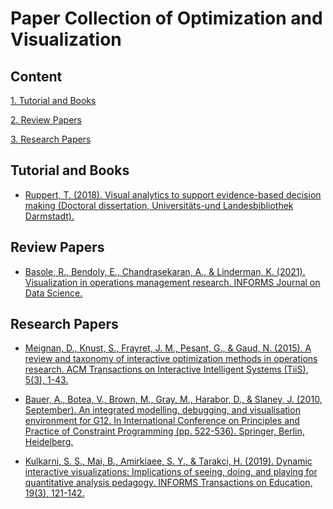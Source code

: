 # Paper Collection of Optimization and Visualization

## Content

[1. Tutorial and Books](#tutorial-and-books)

[2. Review Papers](#review-papers)

[3. Research Papers](#research-papers)


## <span id="tutorial-and-books">Tutorial and Books</span>
* [Ruppert, T. (2018). Visual analytics to support evidence-based decision making (Doctoral dissertation, Universitäts-und Landesbibliothek Darmstadt).](https://core.ac.uk/download/pdf/145231939.pdf)


## <span id="review-papers">Review Papers</span>
* [Basole, R., Bendoly, E., Chandrasekaran, A., & Linderman, K. (2021). Visualization in operations management research. INFORMS Journal on Data Science.](https://pubsonline.informs.org/doi/pdf/10.1287/ijds.2021.0005)


## <span id="research-papers">Research Papers</span>
* [Meignan, D., Knust, S., Frayret, J. M., Pesant, G., & Gaud, N. (2015). A review and taxonomy of interactive optimization methods in operations research. ACM Transactions on Interactive Intelligent Systems (TiiS), 5(3), 1-43.](https://dl.acm.org/doi/10.1145/2808234)

* [Bauer, A., Botea, V., Brown, M., Gray, M., Harabor, D., & Slaney, J. (2010, September). An integrated modelling, debugging, and visualisation environment for G12. In International Conference on Principles and Practice of Constraint Programming (pp. 522-536). Springer, Berlin, Heidelberg.](https://harabor.net/data/papers/g12ide-cp10.pdf)

* [Kulkarni, S. S., Mai, B., Amirkiaee, S. Y., & Tarakci, H. (2019). Dynamic interactive visualizations: Implications of seeing, doing, and playing for quantitative analysis pedagogy. INFORMS Transactions on Education, 19(3), 121-142.](https://pubsonline.informs.org/doi/pdf/10.1287/ited.2018.0203)
